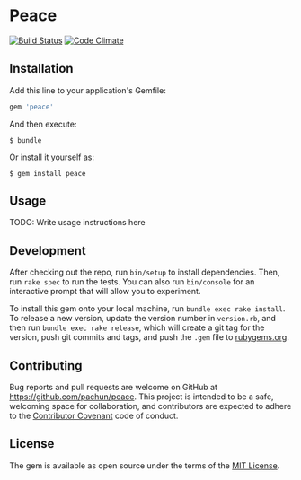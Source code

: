 
# Peace

[![Build Status](https://travis-ci.org/pachun/peace.svg?branch=master)](https://travis-ci.org/pachun/peace)
[![Code Climate](https://codeclimate.com/github/pachun/peace/badges/gpa.svg)](https://codeclimate.com/github/pachun/peace)

## Installation

Add this line to your application's Gemfile:

```ruby
gem 'peace'
```

And then execute:

    $ bundle

Or install it yourself as:

    $ gem install peace

## Usage

TODO: Write usage instructions here

## Development

After checking out the repo, run `bin/setup` to install dependencies. Then, run `rake spec` to run the tests. You can also run `bin/console` for an interactive prompt that will allow you to experiment.

To install this gem onto your local machine, run `bundle exec rake install`. To release a new version, update the version number in `version.rb`, and then run `bundle exec rake release`, which will create a git tag for the version, push git commits and tags, and push the `.gem` file to [rubygems.org](https://rubygems.org).

## Contributing

Bug reports and pull requests are welcome on GitHub at https://github.com/pachun/peace. This project is intended to be a safe, welcoming space for collaboration, and contributors are expected to adhere to the [Contributor Covenant](contributor-covenant.org) code of conduct.


## License

The gem is available as open source under the terms of the [MIT License](http://opensource.org/licenses/MIT).


